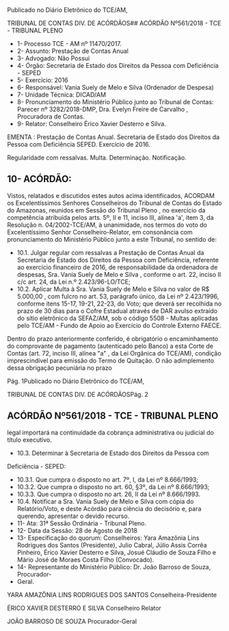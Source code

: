 Publicado  no  Diário Eletrônico do TCE/AM,

TRIBUNAL DE CONTAS DIV. DE  ACÓRDÃOS## ACÓRDÃO Nº561/2018 - TCE - TRIBUNAL PLENO

- 1- Processo TCE - AM nº 11470/2017.
- 2- Assunto: Prestação de Contas Anual
- 3- Advogado: Não Possui
- 4- Órgão: Secretaria de Estado dos Direitos da Pessoa com Deficiência - SEPED
- 5- Exercício: 2016
- 6- Responsável: Vania Suely de Melo e Silva (Ordenador de Despesa)
- 7- Unidade Técnica: DICAD/AM
- 8- Pronunciamento  do Ministério  Público  junto  ao Tribunal  de Contas: Parecer  nº 3282/2018-DMP, Dra. Evelyn Freire de Carvalho , Procuradora de Contas.
- 9- Relator: Conselheiro Érico Xavier Desterro e Silva.

EMENTA :  Prestação  de  Contas  Anual.  Secretaria de Estado dos Direitos da Pessoa com Deficiência SEPED. Exercício de 2016.

Regularidade  com  ressalvas.  Multa.  Determinação. Notificação.

## 10-  ACÓRDÃO:

Vistos, relatados e discutidos estes autos acima identificados, ACORDAM os Excelentíssimos Senhores Conselheiros do Tribunal de Contas do Estado do Amazonas, reunidos em Sessão do Tribunal Pleno , no exercício da competência atribuída pelos arts. 5º, II e 11, inciso III, alínea 'a', item 3, da Resolução n. 04/2002-TCE/AM, à unanimidade, nos termos do voto do Excelentíssimo Senhor Conselheiro-Relator, em consonância com pronunciamento do Ministério Público junto a este Tribunal, no sentido de:

- 10.1. Julgar  regular  com  ressalvas a  Prestação  de  Contas  Anual  da Secretaria de Estado dos Direitos da Pessoa com Deficiência, referente ao exercício financeiro de 2016, de responsabilidade da ordenadora de despesas, Sra.   Vania  Suely  de  Melo  e  Silva ,  conforme  o  art.  22, inciso II c/c art. 24, da Lei n.º 2.423/96-LO/TCE;
- 10.2.  Aplicar  Multa à Sra.  Vania  Suely  de  Melo  e  Silva no  valor  de R$ 5.000,00 , com fulcro no art.  53, parágrafo único, da Lei nº 2.423/1996, conforme itens 15-17, 19-21, 22-23, do Voto; que deverá ser recolhida no prazo de 30 dias para o Cofre Estadual através de DAR avulso extraído do sítio eletrônico da SEFAZ/AM, sob o código 5508 - Multas aplicadas pelo  TCE/AM  -  Fundo  de  Apoio  ao  Exercício  do  Controle  Externo  FAECE.

Dentro do prazo anteriormente conferido, é obrigatório o encaminhamento  do  comprovante  de  pagamento  (autenticado  pelo Banco)  a  esta  Corte  de  Contas  (art.  72,  inciso  III,  alínea  "a"  ,  da  Lei Orgânica do TCE/AM), condição imprescindível para emissão do Termo de Quitação. O não adimplemento dessa obrigação pecuniária no prazo

Pág. 1Publicado  no  Diário Eletrônico do TCE/AM,

TRIBUNAL DE CONTAS DIV. DE  ACÓRDÃOSPág. 2

## ACÓRDÃO Nº561/2018 - TCE - TRIBUNAL PLENO

legal importará na continuidade da cobrança administrativa ou judicial do título executivo.

- 10.3.  Determinar à Secretaria de Estado  dos  Direitos da  Pessoa  com

Deficiência - SEPED:

- 10.3.1.  Que cumpra o disposto no art. 7º, I, da Lei nº 8.666/1993;
- 10.3.2.  Que cumpra  o  disposto  no  art. 60, §3º, da Lei nº 8.666/1993;
- 10.3.3.  Que cumpra o disposto no art. 26, II da Lei nº 8.666/1993.
- 10.4. Notificar a Sra. Vania Suely de Melo e Silva com cópia do Relatório/Voto,  e  deste  Acórdão  para  ciência  do  decisório  e,  para querendo, apresentar o devido recurso.
- 11-  Ata: 31ª Sessão Ordinária - Tribunal Pleno.
- 12-  Data da Sessão: 28 de Agosto de 2018
- 13-  Especificação  do  quorum: Conselheiros: Yara  Amazônia  Lins  Rodrigues  dos Santos (Presidente), Julio Cabral, Júlio Assis Corrêa Pinheiro, Érico Xavier Desterro e Silva, Josué Cláudio de Souza Filho e Mário José de Moraes Costa Filho (Convocado).
- 14-  Representante do Ministério Público: Dr. João Barroso de Souza, Procurador-
- Geral.

YARA AMAZÔNIA LINS RODRIGUES DOS SANTOS Conselheira-Presidente

ÉRICO XAVIER DESTERRO E SILVA Conselheiro Relator

JOÃO BARROSO DE SOUZA Procurador-Geral